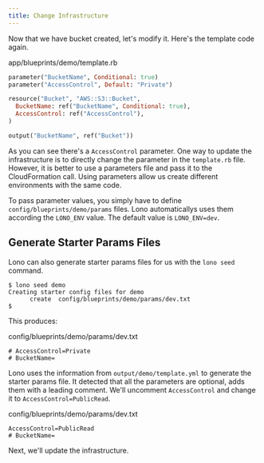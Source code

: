 ```yaml
---
title: Change Infrastructure
---
```


Now that we have bucket created, let's modify it. Here's the template code again.

app/blueprints/demo/template.rb

```ruby
parameter("BucketName", Conditional: true)
parameter("AccessControl", Default: "Private")

resource("Bucket", "AWS::S3::Bucket",
  BucketName: ref("BucketName", Conditional: true),
  AccessControl: ref("AccessControl"),
)

output("BucketName", ref("Bucket"))
```

As you can see there's a `AccessControl` parameter. One way to update the infrastructure is to directly change the parameter in the `template.rb` file. However, it is better to use a parameters file and pass it to the CloudFormation call. Using parameters allow us create different environments with the same code.

To pass parameter values, you simply have to define `config/blueprints/demo/params` files. Lono automaticallys uses them according the `LONO_ENV` value. The default value is `LONO_ENV=dev`.

## Generate Starter Params Files

Lono can also generate starter params files for us with the `lono seed` command.

    $ lono seed demo
    Creating starter config files for demo
          create  config/blueprints/demo/params/dev.txt
    $

This produces:

config/blueprints/demo/params/dev.txt

    # AccessControl=Private
    # BucketName=

Lono uses the information from `output/demo/template.yml` to generate the starter params file.  It detected that all the parameters are optional, adds them with a leading comment.  We'll uncomment `AccessControl` and change it to `AccessControl=PublicRead`.

config/blueprints/demo/params/dev.txt

    AccessControl=PublicRead
    # BucketName=

Next, we'll update the infrastructure.

